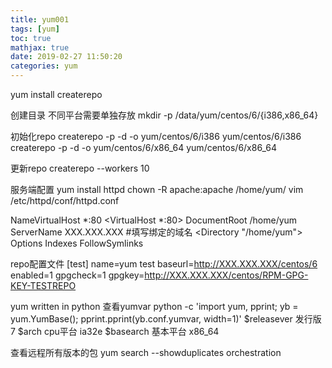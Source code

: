 ```yaml
---
title: yum001
tags: [yum]
toc: true
mathjax: true
date: 2019-02-27 11:50:20
categories: yum
---
```

yum install createrepo

创建目录 不同平台需要单独存放
mkdir -p /data/yum/centos/6/{i386,x86_64}

初始化repo
createrepo -p -d -o yum/centos/6/i386 yum/centos/6/i386
createrepo -p -d -o yum/centos/6/x86_64 yum/centos/6/x86_64

更新repo
createrepo --workers 10

服务端配置
yum install httpd
chown -R apache:apache /home/yum/
vim /etc/httpd/conf/httpd.conf

NameVirtualHost *:80
<VirtualHost *:80>
DocumentRoot /home/yum
ServerName XXX.XXX.XXX #填写绑定的域名
<Directory "/home/yum">
Options Indexes FollowSymlinks
</Directory>
</VirtualHost>

repo配置文件
[test]
name=yum test
baseurl=http://XXX.XXX.XXX/centos/6
enabled=1
gpgcheck=1
gpgkey=http://XXX.XXX.XXX/centos/RPM-GPG-KEY-TESTREPO


yum 
written in python
查看yumvar
python -c 'import yum, pprint; yb = yum.YumBase(); pprint.pprint(yb.conf.yumvar, width=1)'
$releasever 发行版 7
$arch cpu平台 ia32e
$basearch 基本平台 x86_64

查看远程所有版本的包
yum search --showduplicates orchestration


